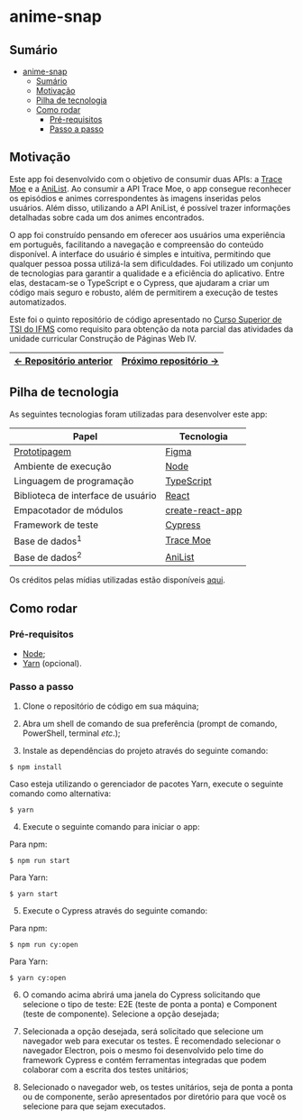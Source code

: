 # anime-snap

## Sumário

- [anime-snap](#anime-snap)
  - [Sumário](#sumário)
  - [Motivação](#motivação)
  - [Pilha de tecnologia](#pilha-de-tecnologia)
  - [Como rodar](#como-rodar)
    - [Pré-requisitos](#pré-requisitos)
    - [Passo a passo](#passo-a-passo)

## Motivação

Este app foi desenvolvido com o objetivo de consumir duas APIs: a [Trace Moe](https://soruly.github.io/trace.moe-api/#/) e a [AniList](https://github.com/AniList/ApiV2-GraphQL-Docs). Ao consumir a API Trace Moe, o app consegue reconhecer os episódios e animes correspondentes às imagens inseridas pelos usuários. Além disso, utilizando a API AniList, é possível trazer informações detalhadas sobre cada um dos animes encontrados.

O app foi construído pensando em oferecer aos usuários uma experiência em português, facilitando a navegação e compreensão do conteúdo disponível. A interface do usuário é simples e intuitiva, permitindo que qualquer pessoa possa utilizá-la sem dificuldades. Foi utilizado um conjunto de tecnologias para garantir a qualidade e a eficiência do aplicativo. Entre elas, destacam-se o TypeScript e o Cypress, que ajudaram a criar um código mais seguro e robusto, além de permitirem a execução de testes automatizados.

Este foi o quinto repositório de código apresentado no [Curso Superior de TSI do IFMS](https://www.ifms.edu.br/campi/campus-aquidauana/cursos/graduacao/sistemas-para-internet/sistemas-para-internet) como requisito para obtenção da nota parcial das atividades da unidade curricular Construção de Páginas Web IV.

| [&larr; Repositório anterior](https://github.com/mdccg/evolved-dictionary/) | [Próximo repositório &rarr;](#) |
|-|-|

## Pilha de tecnologia

As seguintes tecnologias foram utilizadas para desenvolver este app:

| Papel | Tecnologia |
|-|-|
| [Prototipagem](https://figma.fun/TFyq82) | [Figma](https://figma.com/) |
| Ambiente de execução | [Node](https://nodejs.org/en/) |
| Linguagem de programação | [TypeScript](https://www.typescriptlang.org/) |
| Biblioteca de interface de usuário | [React](https://reactjs.org/) |
| Empacotador de módulos | [create-react-app](https://create-react-app.dev/) |
| Framework de teste | [Cypress](https://www.cypress.io/) |
| Base de dados<sup>1</sup> | [Trace Moe](https://soruly.github.io/trace.moe-api/#/) |
| Base de dados<sup>2</sup> | [AniList](https://github.com/AniList/ApiV2-GraphQL-Docs) |

Os créditos pelas mídias utilizadas estão disponíveis [aqui](./src/assets/README.md).

<!-- ## Galeria -->

## Como rodar

### Pré-requisitos

- [Node](https://nodejs.org/en/download/);
- [Yarn](https://yarnpkg.com/) (opcional).

### Passo a passo

1. Clone o repositório de código em sua máquina;

2. Abra um shell de comando de sua preferência (prompt de comando, PowerShell, terminal _etc_.);

3. Instale as dependências do projeto através do seguinte comando:

```console
$ npm install
```

Caso esteja utilizando o gerenciador de pacotes Yarn, execute o seguinte comando como alternativa:

```console
$ yarn
```

4. Execute o seguinte comando para iniciar o app:

Para npm:

```console
$ npm run start
```

Para Yarn:

```console
$ yarn start
```

5. Execute o Cypress através do seguinte comando:

Para npm:

```console
$ npm run cy:open
```

Para Yarn:

```console
$ yarn cy:open
```

6. O comando acima abrirá uma janela do Cypress solicitando que selecione o tipo de teste: E2E (teste de ponta a ponta) e Component (teste de componente). Selecione a opção desejada;

7. Selecionada a opção desejada, será solicitado que selecione um navegador web para executar os testes. É recomendado selecionar o navegador Electron, pois o mesmo foi desenvolvido pelo time do framework Cypress e contém ferramentas integradas que podem colaborar com a escrita dos testes unitários;

8. Selecionado o navegador web, os testes unitários, seja de ponta a ponta ou de componente, serão apresentados por diretório para que você os selecione para que sejam executados.
